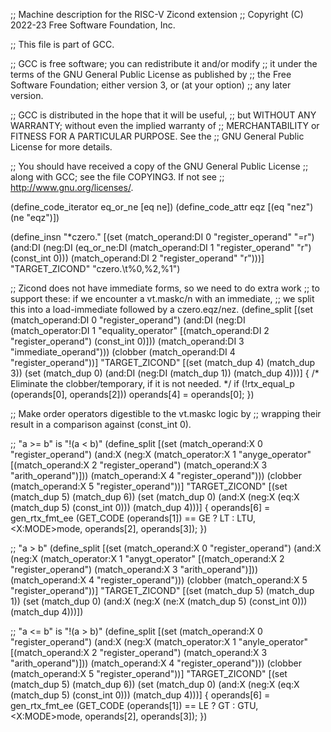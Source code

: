 ;; Machine description for the RISC-V Zicond extension
;; Copyright (C) 2022-23 Free Software Foundation, Inc.

;; This file is part of GCC.

;; GCC is free software; you can redistribute it and/or modify
;; it under the terms of the GNU General Public License as published by
;; the Free Software Foundation; either version 3, or (at your option)
;; any later version.

;; GCC is distributed in the hope that it will be useful,
;; but WITHOUT ANY WARRANTY; without even the implied warranty of
;; MERCHANTABILITY or FITNESS FOR A PARTICULAR PURPOSE.  See the
;; GNU General Public License for more details.

;; You should have received a copy of the GNU General Public License
;; along with GCC; see the file COPYING3.  If not see
;; <http://www.gnu.org/licenses/>.

(define_code_iterator eq_or_ne [eq ne])
(define_code_attr eqz [(eq "nez") (ne "eqz")])

(define_insn "*czero.<eqz>"
  [(set (match_operand:DI 0 "register_operand" "=r")
	(and:DI (neg:DI (eq_or_ne:DI
			(match_operand:DI 1 "register_operand" "r")
			(const_int 0)))
		(match_operand:DI 2 "register_operand" "r")))]
  "TARGET_ZICOND"
  "czero.<eqz>\t%0,%2,%1")

;; Zicond does not have immediate forms, so we need to do extra work
;; to support these: if we encounter a vt.maskc/n with an immediate,
;; we split this into a load-immediate followed by a czero.eqz/nez.
(define_split
  [(set (match_operand:DI 0 "register_operand")
	(and:DI (neg:DI (match_operator:DI 1 "equality_operator"
			       [(match_operand:DI 2 "register_operand")
				(const_int 0)]))
		(match_operand:DI 3 "immediate_operand")))
   (clobber (match_operand:DI 4 "register_operand"))]
  "TARGET_ZICOND"
  [(set (match_dup 4) (match_dup 3))
   (set (match_dup 0) (and:DI (neg:DI (match_dup 1))
			      (match_dup 4)))]
{
  /* Eliminate the clobber/temporary, if it is not needed. */
  if (!rtx_equal_p (operands[0], operands[2]))
     operands[4] = operands[0];
})

;; Make order operators digestible to the vt.maskc<n> logic by
;; wrapping their result in a comparison against (const_int 0).

;; "a >= b" is "!(a < b)"
(define_split
  [(set (match_operand:X 0 "register_operand")
	(and:X (neg:X (match_operator:X 1 "anyge_operator"
			     [(match_operand:X 2 "register_operand")
			      (match_operand:X 3 "arith_operand")]))
	       (match_operand:X 4 "register_operand")))
   (clobber (match_operand:X 5 "register_operand"))]
  "TARGET_ZICOND"
  [(set (match_dup 5) (match_dup 6))
   (set (match_dup 0) (and:X (neg:X (eq:X (match_dup 5) (const_int 0)))
			     (match_dup 4)))]
{
  operands[6] = gen_rtx_fmt_ee (GET_CODE (operands[1]) == GE ? LT : LTU,
				<X:MODE>mode, operands[2], operands[3]);
})

;; "a > b"
(define_split
  [(set (match_operand:X 0 "register_operand")
	(and:X (neg:X (match_operator:X 1 "anygt_operator"
			     [(match_operand:X 2 "register_operand")
			      (match_operand:X 3 "arith_operand")]))
	       (match_operand:X 4 "register_operand")))
   (clobber (match_operand:X 5 "register_operand"))]
  "TARGET_ZICOND"
  [(set (match_dup 5) (match_dup 1))
   (set (match_dup 0) (and:X (neg:X (ne:X (match_dup 5) (const_int 0)))
			     (match_dup 4)))])

;; "a <= b" is "!(a > b)"
(define_split
  [(set (match_operand:X 0 "register_operand")
	(and:X (neg:X (match_operator:X 1 "anyle_operator"
			     [(match_operand:X 2 "register_operand")
			      (match_operand:X 3 "arith_operand")]))
	       (match_operand:X 4 "register_operand")))
   (clobber (match_operand:X 5 "register_operand"))]
  "TARGET_ZICOND"
  [(set (match_dup 5) (match_dup 6))
   (set (match_dup 0) (and:X (neg:X (eq:X (match_dup 5) (const_int 0)))
			     (match_dup 4)))]
{
  operands[6] = gen_rtx_fmt_ee (GET_CODE (operands[1]) == LE ? GT : GTU,
				<X:MODE>mode, operands[2], operands[3]);
})
